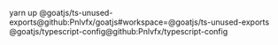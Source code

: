 yarn up @goatjs/ts-unused-exports@github:Pnlvfx/goatjs#workspace=@goatjs/ts-unused-exports @goatjs/typescript-config@github:Pnlvfx/typescript-config
